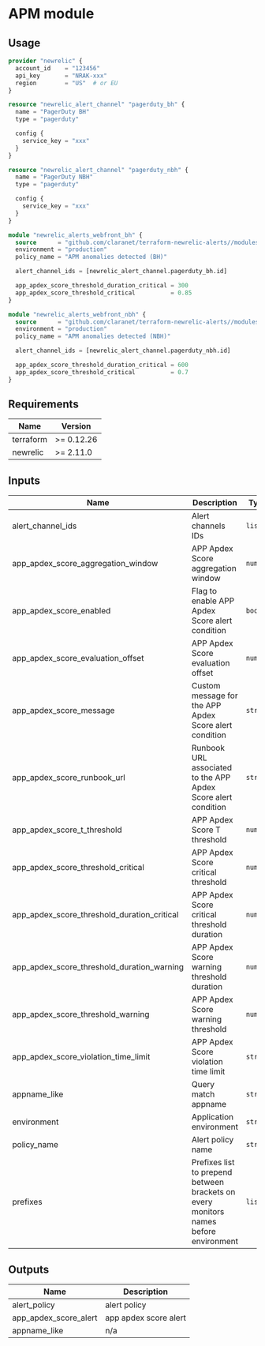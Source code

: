 # APM module

## Usage

```terraform
provider "newrelic" {
  account_id    = "123456"
  api_key       = "NRAK-xxx"
  region        = "US"  # or EU
}

resource "newrelic_alert_channel" "pagerduty_bh" {
  name = "PagerDuty BH"
  type = "pagerduty"

  config {
    service_key = "xxx"
  }
}

resource "newrelic_alert_channel" "pagerduty_nbh" {
  name = "PagerDuty NBH"
  type = "pagerduty"

  config {
    service_key = "xxx"
  }
}

module "newrelic_alerts_webfront_bh" {
  source      = "github.com/claranet/terraform-newrelic-alerts//modules/apm"
  environment = "production"
  policy_name = "APM anomalies detected (BH)"

  alert_channel_ids = [newrelic_alert_channel.pagerduty_bh.id]

  app_apdex_score_threshold_duration_critical = 300
  app_apdex_score_threshold_critical          = 0.85
}

module "newrelic_alerts_webfront_nbh" {
  source      = "github.com/claranet/terraform-newrelic-alerts//modules/apm"
  environment = "production"
  policy_name = "APM anomalies detected (NBH)"

  alert_channel_ids = [newrelic_alert_channel.pagerduty_nbh.id]

  app_apdex_score_threshold_duration_critical = 600
  app_apdex_score_threshold_critical          = 0.7
}
```

## Requirements

| Name | Version |
|------|---------|
| terraform | >= 0.12.26 |
| newrelic | >= 2.11.0 |

## Inputs

| Name | Description | Type | Default | Required |
|------|-------------|------|---------|:--------:|
| alert\_channel\_ids | Alert channels IDs | `list` | `[]` | no |
| app\_apdex\_score\_aggregation\_window | APP Apdex Score aggregation window | `number` | `60` | no |
| app\_apdex\_score\_enabled | Flag to enable APP Apdex Score alert condition | `bool` | `true` | no |
| app\_apdex\_score\_evaluation\_offset | APP Apdex Score evaluation offset | `number` | `3` | no |
| app\_apdex\_score\_message | Custom message for the APP Apdex Score alert condition | `string` | `"Apdex is low"` | no |
| app\_apdex\_score\_runbook\_url | Runbook URL associated to the APP Apdex Score alert condition | `string` | `""` | no |
| app\_apdex\_score\_t\_threshold | APP Apdex Score T threshold | `number` | `0.5` | no |
| app\_apdex\_score\_threshold\_critical | APP Apdex Score critical threshold | `number` | `0.7` | no |
| app\_apdex\_score\_threshold\_duration\_critical | APP Apdex Score critical threshold duration | `number` | `300` | no |
| app\_apdex\_score\_threshold\_duration\_warning | APP Apdex Score warning threshold duration | `number` | `600` | no |
| app\_apdex\_score\_threshold\_warning | APP Apdex Score warning threshold | `number` | `0.85` | no |
| app\_apdex\_score\_violation\_time\_limit | APP Apdex Score violation time limit | `string` | `"one_hour"` | no |
| appname\_like | Query match appname | `string` | `""` | no |
| environment | Application environment | `string` | n/a | yes |
| policy\_name | Alert policy name | `string` | n/a | yes |
| prefixes | Prefixes list to prepend between brackets on every monitors names before environment | `list` | `[]` | no |

## Outputs

| Name | Description |
|------|-------------|
| alert\_policy | alert policy |
| app\_apdex\_score\_alert | app apdex score alert |
| appname\_like | n/a |

